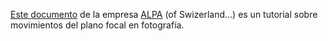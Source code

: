 [Este documento](https://www.alpa.ch/_files/ALPA_Tilt-201206_E.pdf) de la empresa [ALPA](https://www.alpa.ch) (of Swizerland...) es un tutorial sobre movimientos del plano focal en fotografía.
